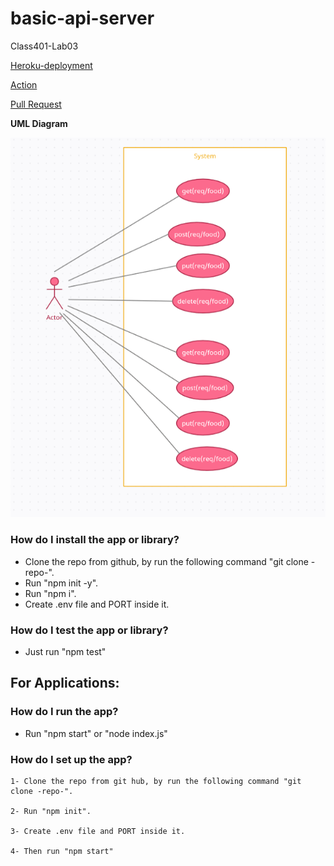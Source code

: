 # basic-api-server

Class401-Lab03

[Heroku-deployment](https://basic-api-server-dev.herokuapp.com/)

[Action](https://github.com/IbrahimAljabr/basic-api-server/actions)

[Pull Request](https://github.com/IbrahimAljabr/basic-api-server/pulls/1)

**UML Diagram**

![Heroku](/UML.png)


### How do I install the app or library?

  * Clone the repo from github, by run the following command "git clone -repo-".
  * Run "npm init -y".
  * Run "npm i".
  * Create .env file and PORT inside it.

### How do I test the app or library?

  - Just run "npm test"


## For Applications:

  ### How do I run the app?

  * Run "npm start" or "node index.js"

  ### How do I set up the app?

    1- Clone the repo from git hub, by run the following command "git clone -repo-".

    2- Run "npm init".

    3- Create .env file and PORT inside it.

    4- Then run "npm start"
